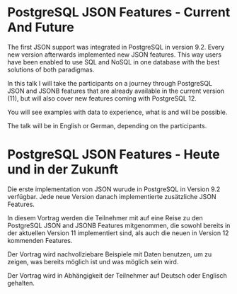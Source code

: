 # PostgreSQL JSON Features - Current And Future

The first JSON support was integrated in PostgreSQL in version 9.2. Every new version afterwards implemented new JSON features. This way users have been enabled to use SQL and NoSQL in one database with the best solutions of both paradigmas.

In this talk I will take the participants on a journey through PostgreSQL JSON and JSONB features that are already available in the current version (11), but will also cover new features coming with PostgreSQL 12.

You will see examples with data to experience, what is and will be possible.

The talk will be in English or German, depending on the participants.

# PostgreSQL JSON Features - Heute und in der Zukunft

Die erste implementation von JSON wurude in PostgreSQL in Version 9.2 verfügbar. Jede neue Version danach implementierte zusätzliche JSON Features.

In diesem Vortrag werden die Teilnehmer mit auf eine Reise zu den PostgreSQL JSON and JSONB Features mitgenommen, die sowohl bereits in der aktuellen Version 11 implementiert sind, als auch die neuen in Version 12 kommenden Features.

Der Vortrag wird nachvollziebare Beispiele mit Daten benutzen, um zu zeigen, was bereits möglich ist und was möglich sein wird.

Der Vortrag wird in Abhängigkeit der Teilnehmer auf Deutsch oder Englisch gehalten.
